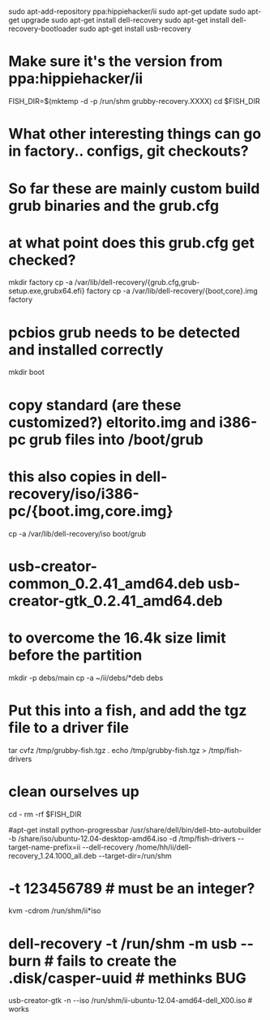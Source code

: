 #

sudo apt-add-repository ppa:hippiehacker/ii
sudo apt-get update
sudo apt-get upgrade
sudo apt-get install dell-recovery
sudo apt-get install dell-recovery-bootloader
sudo apt-get install usb-recovery

# Make sure it's the version from ppa:hippiehacker/ii

FISH_DIR=$(mktemp -d -p /run/shm grubby-recovery.XXXX)
cd $FISH_DIR

# What other interesting things can go in factory.. configs, git checkouts?
# So far these are mainly custom build grub binaries and the grub.cfg
# at what point does this grub.cfg get checked?
mkdir factory
cp -a /var/lib/dell-recovery/{grub.cfg,grub-setup.exe,grubx64.efi} factory
cp -a /var/lib/dell-recovery/{boot,core}.img factory

# pcbios grub needs to be detected and installed correctly
mkdir boot

# copy standard (are these customized?) eltorito.img and i386-pc grub files into /boot/grub
# this also copies in dell-recovery/iso/i386-pc/{boot.img,core.img}
cp -a /var/lib/dell-recovery/iso boot/grub

# usb-creator-common_0.2.41_amd64.deb  usb-creator-gtk_0.2.41_amd64.deb
# to overcome the 16.4k size limit before the partition
mkdir -p debs/main
cp -a ~/ii/debs/*deb  debs


# Put this into a fish, and add the tgz file to a driver file 
tar cvfz /tmp/grubby-fish.tgz .
echo /tmp/grubby-fish.tgz > /tmp/fish-drivers

# clean ourselves up
cd -
rm -rf $FISH_DIR

#apt-get install python-progressbar
/usr/share/dell/bin/dell-bto-autobuilder  -b /share/iso/ubuntu-12.04-desktop-amd64.iso -d /tmp/fish-drivers --target-name-prefix=ii --dell-recovery /home/hh/ii/dell-recovery_1.24.1000_all.deb --target-dir=/run/shm
#  -t 123456789 # must be an integer?

kvm -cdrom /run/shm/ii*iso

# dell-recovery -t /run/shm -m usb --burn # fails to create the .disk/casper-uuid # methinks BUG
usb-creator-gtk -n --iso /run/shm/ii-ubuntu-12.04-amd64-dell_X00.iso # works 

